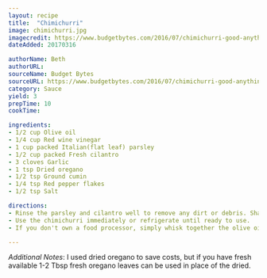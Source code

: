 ```yaml
---
layout: recipe
title:  "Chimichurri"
image: chimichurri.jpg
imagecredit: https://www.budgetbytes.com/2016/07/chimichurri-good-anything-everything-sauce
dateAdded: 20170316

authorName: Beth
authorURL: 
sourceName: Budget Bytes
sourceURL: https://www.budgetbytes.com/2016/07/chimichurri-good-anything-everything-sauce
category: Sauce
yield: 3
prepTime: 10 
cookTime: 

ingredients:
- 1/2 cup Olive oil 
- 1/4 cup Red wine vinegar 
- 1 cup packed Italian(flat leaf) parsley
- 1/2 cup packed Fresh cilantro
- 3 cloves Garlic 
- 1 tsp Dried oregano
- 1/2 tsp Ground cumin 
- 1/4 tsp Red pepper flakes
- 1/2 tsp Salt

directions:
- Rinse the parsley and cilantro well to remove any dirt or debris. Shake as much water off the leaves as possible. Place the parsley, cilantro, and the rest of the ingredients in a food processor. Pulse the ingredients until combined and to your desired texture (coarsely chopped or smooth).
- Use the chimichurri immediately or refrigerate until ready to use.
- If you don't own a food processor, simply whisk together the olive oil, vinegar, oregano, cumin, red pepper, and salt in a bowl. Mince the parsley, cilantro, and garlic. Pour the whisked dressing over the parsley, cilantro, and garlic, then stir to combine.

---
```


_Additional Notes_: I used dried oregano to save costs, but if you have fresh available 1-2 Tbsp fresh oregano leaves can be used in place of the dried.